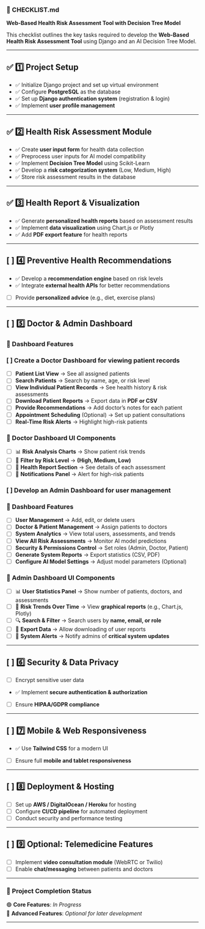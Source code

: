### **📌 CHECKLIST.md**

**Web-Based Health Risk Assessment Tool with Decision Tree Model**

This checklist outlines the key tasks required to develop the **Web-Based Health Risk Assessment Tool** using Django and an AI Decision Tree Model.

---

## ✅ **1️⃣ Project Setup**

- ✅ Initialize Django project and set up virtual environment
- ✅ Configure **PostgreSQL** as the database
- ✅ Set up **Django authentication system** (registration & login)
- ✅ Implement **user profile management**

---

## ✅ **2️⃣ Health Risk Assessment Module**

- ✅ Create **user input form** for health data collection
- ✅ Preprocess user inputs for AI model compatibility
- ✅ Implement **Decision Tree Model** using Scikit-Learn
- ✅ Develop a **risk categorization system** (Low, Medium, High)
- ✅ Store risk assessment results in the database

---

## ✅ **3️⃣ Health Report & Visualization**

- ✅ Generate **personalized health reports** based on assessment results
- ✅ Implement **data visualization** using Chart.js or Plotly
- ✅ Add **PDF export feature** for health reports

---

## [ ] **4️⃣ Preventive Health Recommendations**

- ✅ Develop a **recommendation engine** based on risk levels
- ✅ Integrate **external health APIs** for better recommendations
- [ ] Provide **personalized advice** (e.g., diet, exercise plans)

---

## [ ] **5️⃣ Doctor & Admin Dashboard**

### **🔹 Dashboard Features**

### [ ] Create a **Doctor Dashboard** for viewing patient records

- [ ] **Patient List View** → See all assigned patients
- [ ] **Search Patients** → Search by name, age, or risk level
- [ ] **View Individual Patient Records** → See health history & risk assessments
- [ ] **Download Patient Reports** → Export data in **PDF or CSV**
- [ ] **Provide Recommendations** → Add doctor’s notes for each patient
- [ ] **Appointment Scheduling** (Optional) → Set up patient consultations
- [ ] **Real-Time Risk Alerts** → Highlight high-risk patients

### **🔹 Doctor Dashboard UI Components**

- [ ] 📊 **Risk Analysis Charts** → Show patient risk trends
- [ ] 📍 **Filter by Risk Level** → **(High, Medium, Low)**
- [ ] 📑 **Health Report Section** → See details of each assessment
- [ ] 🔔 **Notifications Panel** → Alert for high-risk patients

### [ ] Develop an **Admin Dashboard** for user management

### **🔹 Dashboard Features**

- [ ] **User Management** → Add, edit, or delete users
- [ ] **Doctor & Patient Management** → Assign patients to doctors
- [ ] **System Analytics** → View total users, assessments, and trends
- [ ] **View All Risk Assessments** → Monitor AI model predictions
- [ ] **Security & Permissions Control** → Set roles (Admin, Doctor, Patient)
- [ ] **Generate System Reports** → Export statistics (CSV, PDF)
- [ ] **Configure AI Model Settings** → Adjust model parameters (Optional)

### **🔹 Admin Dashboard UI Components**

- [ ] 📊 **User Statistics Panel** → Show number of patients, doctors, and assessments
- [ ] 📍 **Risk Trends Over Time** → View **graphical reports** (e.g., Chart.js, Plotly)
- [ ] 🔍 **Search & Filter** → Search users by **name, email, or role**
- [ ] 📑 **Export Data** → Allow downloading of user reports
- [ ] 🔔 **System Alerts** → Notify admins of **critical system updates**

---

## [ ] **6️⃣ Security & Data Privacy**

- [ ] Encrypt sensitive user data
- ✅ Implement **secure authentication & authorization**
- [ ] Ensure **HIPAA/GDPR compliance**

---

## [ ] **7️⃣ Mobile & Web Responsiveness**

- ✅ Use **Tailwind CSS** for a modern UI
- [ ] Ensure full **mobile and tablet responsiveness**

---

## [ ] **8️⃣ Deployment & Hosting**

- [ ] Set up **AWS / DigitalOcean / Heroku** for hosting
- [ ] Configure **CI/CD pipeline** for automated deployment
- [ ] Conduct security and performance testing

---

## [ ] **9️⃣ Optional: Telemedicine Features**

- [ ] Implement **video consultation module** (WebRTC or Twilio)
- [ ] Enable **chat/messaging** between patients and doctors

---

### **🚀 Project Completion Status**

🟢 **Core Features**: _In Progress_  
🔵 **Advanced Features**: _Optional for later development_

---
